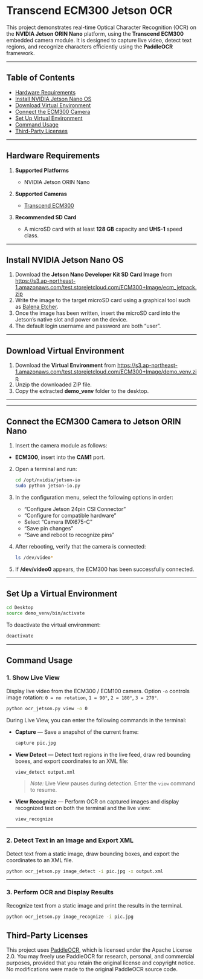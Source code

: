 # Transcend ECM300 Jetson OCR

This project demonstrates real-time Optical Character Recognition (OCR) on the **NVIDIA Jetson ORIN Nano** platform, using the **Transcend ECM300** embedded camera module.
It is designed to capture live video, detect text regions, and recognize characters efficiently using the **PaddleOCR** framework.

---

## Table of Contents

* [Hardware Requirements](#hardware-requirements)
* [Install NVIDIA Jetson Nano OS](#install-nvidia-jetson-nano-os)
* [Download Virtual Environment](#download-virtual-environment)
* [Connect the ECM300 Camera](#connect-the-ecm300-camera-to-jetson-orin-nano)
* [Set Up Virtual Environment](#set-up-a-virtual-environment)
* [Command Usage](#command-usage)
* [Third-Party Licenses](#third-party-licenses)

---

## Hardware Requirements

1. **Supported Platforms**

   * NVIDIA Jetson ORIN Nano

2. **Supported Cameras**

   * [Transcend ECM300](https://www.transcend-info.com/embedded/product/embedded-camera-modules/ecm-300)

3. **Recommended SD Card**

   * A microSD card with at least **128 GB** capacity and **UHS-1** speed class.

---

## Install NVIDIA Jetson Nano OS

1. Download the **Jetson Nano Developer Kit SD Card Image** from https://s3.ap-northeast-1.amazonaws.com/test.storejetcloud.com/ECM300+Image/ecm_jetpack.zip
2. Write the image to the target microSD card using a graphical tool such as [Balena Etcher](https://etcher.balena.io/).
3. Once the image has been written, insert the microSD card into the Jetson’s native slot and power on the device.
4. The default login username and password are both “user”.

---

## Download Virtual Environment

1. Download the **Virtual Environment** from https://s3.ap-northeast-1.amazonaws.com/test.storejetcloud.com/ECM300+Image/demo_venv.zip
2. Unzip the downloaded ZIP file.
3. Copy the extracted **demo_venv** folder to the desktop.

---
---

## Connect the ECM300 Camera to Jetson ORIN Nano

1. Insert the camera module as follows:
- **ECM300**, insert into the **CAM1** port.

2. Open a terminal and run:

   ```bash
   cd /opt/nvidia/jetson-io
   sudo python jetson-io.py
   ```

3. In the configuration menu, select the following options in order:

   * “Configure Jetson 24pin CSI Connector”
   * “Configure for compatible hardware”
   * Select “Camera IMX675-C”
   * “Save pin changes”
   * “Save and reboot to recognize pins”

4. After rebooting, verify that the camera is connected:

   ```bash
   ls /dev/video*
   ```

5. If **/dev/video0** appears, the ECM300 has been successfully connected.

---

## Set Up a Virtual Environment

```bash
cd Desktop
source demo_venv/bin/activate
```

To deactivate the virtual environment:

```bash
deactivate
```

---

## Command Usage

### 1. Show Live View

Display live video from the ECM300 / ECM100 camera.
Option `-o` controls image rotation:
`0 = no rotation`, `1 = 90°`, `2 = 180°`, `3 = 270°`.

```bash
python ocr_jetson.py view -o 0
```

During Live View, you can enter the following commands in the terminal:

* **Capture** — Save a snapshot of the current frame:

  ```bash
  capture pic.jpg
  ```

* **View Detect** — Detect text regions in the live feed, draw red bounding boxes, and export coordinates to an XML file:

  ```bash
  view_detect output.xml
  ```

  > *Note:* Live View pauses during detection. Enter the `view` command to resume.

* **View Recognize** — Perform OCR on captured images and display recognized text on both the terminal and the live view:

  ```bash
  view_recognize
  ```

---

### 2. Detect Text in an Image and Export XML

Detect text from a static image, draw bounding boxes, and export the coordinates to an XML file.

```bash
python ocr_jetson.py image_detect -i pic.jpg -x output.xml
```

---

### 3. Perform OCR and Display Results

Recognize text from a static image and print the results in the terminal.

```bash
python ocr_jetson.py image_recognize -i pic.jpg
```

## Third-Party Licenses

This project uses [PaddleOCR](https://github.com/PaddlePaddle/PaddleOCR), which is licensed under the Apache License 2.0.
You may freely use PaddleOCR for research, personal, and commercial purposes, provided that you retain the original license and copyright notice.
No modifications were made to the original PaddleOCR source code.
